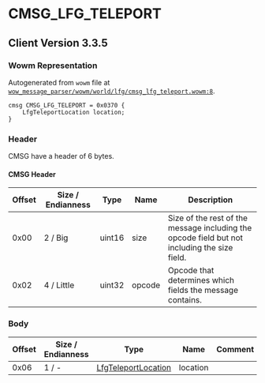 # CMSG_LFG_TELEPORT

## Client Version 3.3.5

### Wowm Representation

Autogenerated from `wowm` file at [`wow_message_parser/wowm/world/lfg/cmsg_lfg_teleport.wowm:8`](https://github.com/gtker/wow_messages/tree/main/wow_message_parser/wowm/world/lfg/cmsg_lfg_teleport.wowm#L8).
```rust,ignore
cmsg CMSG_LFG_TELEPORT = 0x0370 {
    LfgTeleportLocation location;
}
```
### Header

CMSG have a header of 6 bytes.

#### CMSG Header

| Offset | Size / Endianness | Type   | Name   | Description |
| ------ | ----------------- | ------ | ------ | ----------- |
| 0x00   | 2 / Big           | uint16 | size   | Size of the rest of the message including the opcode field but not including the size field.|
| 0x02   | 4 / Little        | uint32 | opcode | Opcode that determines which fields the message contains.|

### Body

| Offset | Size / Endianness | Type | Name | Comment |
| ------ | ----------------- | ---- | ---- | ------- |
| 0x06 | 1 / - | [LfgTeleportLocation](lfgteleportlocation.md) | location |  |


